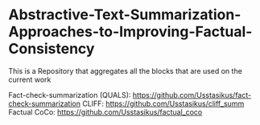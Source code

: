 # Abstractive-Text-Summarization-Approaches-to-Improving-Factual-Consistency

This is a Repository that aggregates all the blocks that are used on the current work

Fact-check-summarization (QUALS): https://github.com/Usstasikus/fact-check-summarization
CLIFF: https://github.com/Usstasikus/cliff_summ
Factual CoCo: https://github.com/Usstasikus/factual_coco
